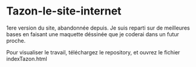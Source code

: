 # Tazon-le-site-internet

1ere version du site, abandonnée depuis. Je suis reparti sur de meilleures bases en faisant une maquette déssinée que je coderai dans un futur proche.

Pour visualiser le travail, téléchargez le repository, et ouvrez le fichier indexTazon.html
